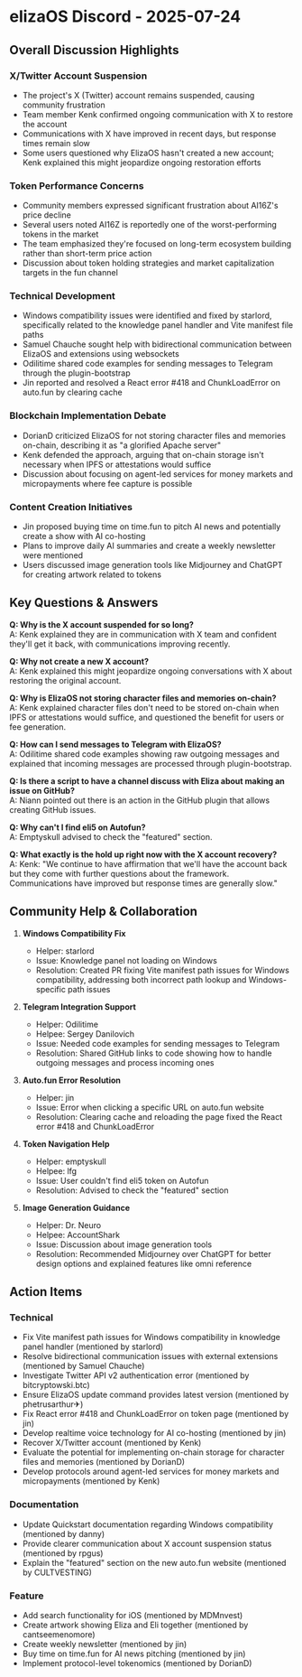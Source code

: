 # elizaOS Discord - 2025-07-24

## Overall Discussion Highlights

### X/Twitter Account Suspension
- The project's X (Twitter) account remains suspended, causing community frustration
- Team member Kenk confirmed ongoing communication with X to restore the account
- Communications with X have improved in recent days, but response times remain slow
- Some users questioned why ElizaOS hasn't created a new account; Kenk explained this might jeopardize ongoing restoration efforts

### Token Performance Concerns
- Community members expressed significant frustration about AI16Z's price decline
- Several users noted AI16Z is reportedly one of the worst-performing tokens in the market
- The team emphasized they're focused on long-term ecosystem building rather than short-term price action
- Discussion about token holding strategies and market capitalization targets in the fun channel

### Technical Development
- Windows compatibility issues were identified and fixed by starlord, specifically related to the knowledge panel handler and Vite manifest file paths
- Samuel Chauche sought help with bidirectional communication between ElizaOS and extensions using websockets
- Odilitime shared code examples for sending messages to Telegram through the plugin-bootstrap
- Jin reported and resolved a React error #418 and ChunkLoadError on auto.fun by clearing cache

### Blockchain Implementation Debate
- DorianD criticized ElizaOS for not storing character files and memories on-chain, describing it as "a glorified Apache server"
- Kenk defended the approach, arguing that on-chain storage isn't necessary when IPFS or attestations would suffice
- Discussion about focusing on agent-led services for money markets and micropayments where fee capture is possible

### Content Creation Initiatives
- Jin proposed buying time on time.fun to pitch AI news and potentially create a show with AI co-hosting
- Plans to improve daily AI summaries and create a weekly newsletter were mentioned
- Users discussed image generation tools like Midjourney and ChatGPT for creating artwork related to tokens

## Key Questions & Answers

**Q: Why is the X account suspended for so long?**  
A: Kenk explained they are in communication with X team and confident they'll get it back, with communications improving recently.

**Q: Why not create a new X account?**  
A: Kenk explained this might jeopardize ongoing conversations with X about restoring the original account.

**Q: Why is ElizaOS not storing character files and memories on-chain?**  
A: Kenk explained character files don't need to be stored on-chain when IPFS or attestations would suffice, and questioned the benefit for users or fee generation.

**Q: How can I send messages to Telegram with ElizaOS?**  
A: Odilitime shared code examples showing raw outgoing messages and explained that incoming messages are processed through plugin-bootstrap.

**Q: Is there a script to have a channel discuss with Eliza about making an issue on GitHub?**  
A: Niann pointed out there is an action in the GitHub plugin that allows creating GitHub issues.

**Q: Why can't I find eli5 on Autofun?**  
A: Emptyskull advised to check the "featured" section.

**Q: What exactly is the hold up right now with the X account recovery?**  
A: Kenk: "We continue to have affirmation that we'll have the account back but they come with further questions about the framework. Communications have improved but response times are generally slow."

## Community Help & Collaboration

1. **Windows Compatibility Fix**
   - Helper: starlord
   - Issue: Knowledge panel not loading on Windows
   - Resolution: Created PR fixing Vite manifest path issues for Windows compatibility, addressing both incorrect path lookup and Windows-specific path issues

2. **Telegram Integration Support**
   - Helper: Odilitime
   - Helpee: Sergey Danilovich
   - Issue: Needed code examples for sending messages to Telegram
   - Resolution: Shared GitHub links to code showing how to handle outgoing messages and process incoming ones

3. **Auto.fun Error Resolution**
   - Helper: jin
   - Issue: Error when clicking a specific URL on auto.fun website
   - Resolution: Clearing cache and reloading the page fixed the React error #418 and ChunkLoadError

4. **Token Navigation Help**
   - Helper: emptyskull
   - Helpee: lfg
   - Issue: User couldn't find eli5 token on Autofun
   - Resolution: Advised to check the "featured" section

5. **Image Generation Guidance**
   - Helper: Dr. Neuro
   - Helpee: AccountShark
   - Issue: Discussion about image generation tools
   - Resolution: Recommended Midjourney over ChatGPT for better design options and explained features like omni reference

## Action Items

### Technical
- Fix Vite manifest path issues for Windows compatibility in knowledge panel handler (mentioned by starlord)
- Resolve bidirectional communication issues with external extensions (mentioned by Samuel Chauche)
- Investigate Twitter API v2 authentication error (mentioned by bitcryptowski.btc)
- Ensure ElizaOS update command provides latest version (mentioned by phetrusarthur✈)
- Fix React error #418 and ChunkLoadError on token page (mentioned by jin)
- Develop realtime voice technology for AI co-hosting (mentioned by jin)
- Recover X/Twitter account (mentioned by Kenk)
- Evaluate the potential for implementing on-chain storage for character files and memories (mentioned by DorianD)
- Develop protocols around agent-led services for money markets and micropayments (mentioned by Kenk)

### Documentation
- Update Quickstart documentation regarding Windows compatibility (mentioned by danny)
- Provide clearer communication about X account suspension status (mentioned by rpgus)
- Explain the "featured" section on the new auto.fun website (mentioned by CULTVESTING)

### Feature
- Add search functionality for iOS (mentioned by MDMnvest)
- Create artwork showing Eliza and Eli together (mentioned by cantseemenomore)
- Create weekly newsletter (mentioned by jin)
- Buy time on time.fun for AI news pitching (mentioned by jin)
- Implement protocol-level tokenomics (mentioned by DorianD)